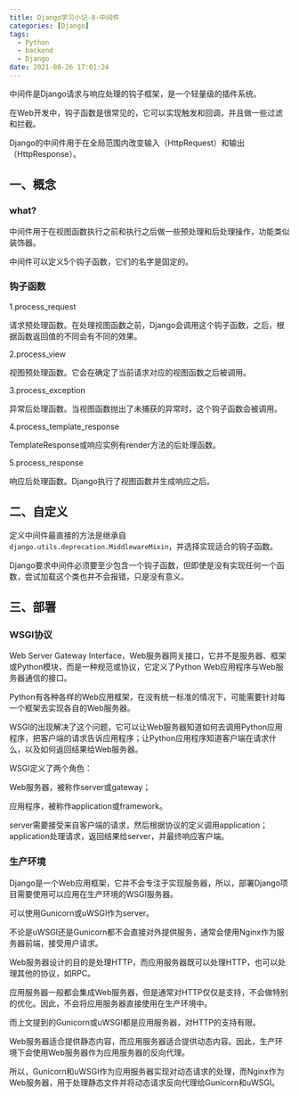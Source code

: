 ```yaml
---
title: Django学习小记-8-中间件
categories: [Django]
tags:
  - Python
  - backend
  - Django
date: 2021-08-26 17:01:24
---
```


中间件是Django请求与响应处理的钩子框架，是一个轻量级的插件系统。

在Web开发中，钩子函数是很常见的，它可以实现触发和回调，并且做一些过滤和拦截。

Django的中间件用于在全局范围内改变输入（HttpRequest）和输出（HttpResponse）。

## 一、概念

### what?

中间件用于在视图函数执行之前和执行之后做一些预处理和后处理操作，功能类似装饰器。

中间件可以定义5个钩子函数，它们的名字是固定的。

### 钩子函数

1.process_request

请求预处理函数。在处理视图函数之前，Django会调用这个钩子函数，之后，根据函数返回值的不同会有不同的效果。

2.process_view

视图预处理函数。它会在确定了当前请求对应的视图函数之后被调用。

3.process_exception

异常后处理函数。当视图函数抛出了未捕获的异常时，这个钩子函数会被调用。

4.process_template_response

TemplateResponse或响应实例有render方法的后处理函数。

5.process_response

响应后处理函数。Django执行了视图函数并生成响应之后。

## 二、自定义

定义中间件最直接的方法是继承自`django.utils.deprecation.MiddlewareMixin`，并选择实现适合的钩子函数。

Django要求中间件必须要至少包含一个钩子函数，但即使是没有实现任何一个函数，尝试加载这个类也并不会报错，只是没有意义。

## 三、部署

### WSGI协议

Web Server Gateway Interface，Web服务器网关接口，它并不是服务器、框架或Python模块，而是一种规范或协议，它定义了Python Web应用程序与Web服务器通信的接口。

Python有各种各样的Web应用框架，在没有统一标准的情况下，可能需要针对每一个框架去实现各自的Web服务器。

WSGI的出现解决了这个问题，它可以让Web服务器知道如何去调用Python应用程序，把客户端的请求告诉应用程序；让Python应用程序知道客户端在请求什么，以及如何返回结果给Web服务器。

WSGI定义了两个角色：

Web服务器，被称作server或gateway；

应用程序，被称作application或framework。

server需要接受来自客户端的请求，然后根据协议的定义调用application；application处理请求，返回结果给server，并最终响应客户端。

### 生产环境

Django是一个Web应用框架，它并不会专注于实现服务器，所以，部署Django项目需要使用可以应用在生产环境的WSGI服务器。

可以使用Gunicorn或uWSGI作为server。

不论是uWSGI还是Gunicorn都不会直接对外提供服务，通常会使用Nginx作为服务器前端，接受用户请求。

Web服务器设计的目的是处理HTTP，而应用服务器既可以处理HTTP，也可以处理其他的协议，如RPC。

应用服务器一般都会集成Web服务器，但是通常对HTTP仅仅是支持，不会做特别的优化。因此，不会将应用服务器直接使用在生产环境中。

而上文提到的Gunicorn或uWSGI都是应用服务器，对HTTP的支持有限。

Web服务器适合提供静态内容，而应用服务器适合提供动态内容。因此，生产环境下会使用Web服务器作为应用服务器的反向代理。

所以，Gunicorn和uWSGI作为应用服务器实现对动态请求的处理，而Nginx作为Web服务器，用于处理静态文件并将动态请求反向代理给Gunicorn和uWSGI。




